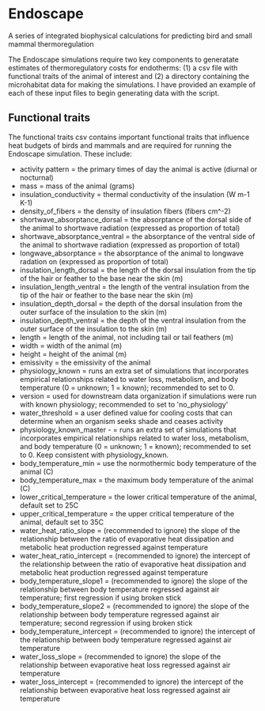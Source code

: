 # Endoscape
A series of integrated biophysical calculations for predicting bird and small mammal thermoregulation

The Endoscape simulations require two key components to generatate estimates of thermoregulatory costs for endotherms: (1) a csv file with functional traits of the animal of interest and (2) a directory containing the microhabitat data for making the simulations. I have provided an example of each of these input files to begin generating data with the script.

## Functional traits
The functional traits csv contains  important functional traits that influence heat budgets of birds and mammals and are required for running the Endoscape simulation. These include:

- activity pattern = the primary times of day the animal is active (diurnal or nocturnal)
- mass = mass of the animal (grams)
- insulation_conductivity = thermal conductivity of the insulation (W m-1 K-1)
- density_of_fibers = the density of insulation fibers (fibers cm^-2)
- shortwave_absorptance_dorsal = the absorptance of the dorsal side of the animal to shortwave radiation (expressed as proportion of total)
- shortwave_absorptance_ventral = the absorptance of the ventral side of the animal to shortwave radiation (expressed as proportion of total)
- longwave_absorptance = the absorptance of the animal to longwave radation on (expressed as proportion of total)
- insulation_length_dorsal = the length of the dorsal insulation from the tip of the hair or feather to the base near the skin (m)
- insulation_length_ventral = the length of the ventral insulation from the tip of the hair or feather to the base near the skin (m)
- insulation_depth_dorsal = the depth of the dorsal insulation from the outer surface of the insulation to the skin (m)
- insulation_depth_ventral = the depth of the ventral insulation from the outer surface of the insulation to the skin (m)
- length = length of the animal, not including tail or tail feathers (m)
- width = width of the animal (m)
- height = height of the animal (m)
- emissivity = the emissivity of the animal
- physiology_known = runs an extra set of simulations that incorporates empirical relationships related to water loss, metabolism, and body temperature (0 = unknown; 1 = known); recommended to set to 0.
- version = used for downstream data organization if simulations were run with known physiology; recommended to set to 'no_physiology'
- water_threshold = a user defined value for cooling costs that can determine when an organism seeks shade and ceases activity
- physiology_known_master - = runs an extra set of simulations that incorporates empirical relationships related to water loss, metabolism, and body temperature (0 = unknown; 1 = known); recommended to set to 0. Keep consistent with physiology_known.
- body_temperature_min = use the normothermic body temperature of the animal (C)
- body_temperature_max  = the maximum body temperature of the animal (C)
- lower_critical_temperature = the lower critical temperature of the animal, default set to 25C
- upper_critical_temperature = the upper critical temperature of the animal, default set to 35C
- water_heat_ratio_slope = (recommended to ignore) the slope of the relationship between the ratio of evaporative heat dissipation and metabolic heat production regressed against temperature 
- water_heat_ratio_intercept = (recommended to ignore) the intercept of the relationship between the ratio of evaporative heat dissipation and metabolic heat production regressed against temperature
- body_temperature_slope1 = (recommended to ignore) the slope of the relationship between body temperature regressed against air temperature; first regression if using broken stick
- body_temperature_slope2 = (recommended to ignore) the slope of the relationship between body temperature regressed against air temperature; second regression if using broken stick
- body_temperature_intercept = (recommended to ignore) the intercept of the relationship between body temperature regressed against air temperature
- water_loss_slope = (recommended to ignore) the slope of the relationship between evaporative heat loss regressed against air temperature
- water_loss_intercept = (recommended to ignore) the intercept of the relationship between evaporative heat loss regressed against air temperature

